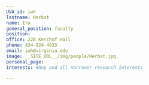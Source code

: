 ```yaml
---
UVA_id: iwh
lastname: Herbst
name: Ira
general_position: faculty
position:
office: 228 Kerchof Hall
phone: 434-924-4933
email: iwh@virginia.edu
image: __SITE_URL__/img/people/Herbst.jpg
personal_page:
interests: #Any and all narrower research interests

---
```


